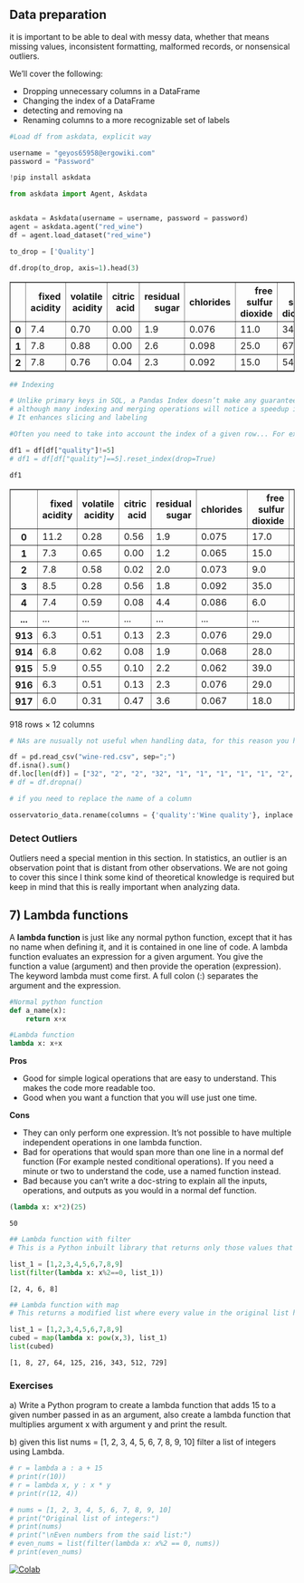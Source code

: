 
## Data preparation

it is important to be able to deal with messy data, whether that means missing values, inconsistent formatting, malformed records, or nonsensical outliers.

We’ll cover the following:

* Dropping unnecessary columns in a DataFrame
* Changing the index of a DataFrame
* detecting and removing na
* Renaming columns to a more recognizable set of labels


```python
#Load df from askdata, explicit way

username = "geyos65958@ergowiki.com"
password = "Password"

!pip install askdata

from askdata import Agent, Askdata


askdata = Askdata(username = username, password = password)
agent = askdata.agent("red_wine")
df = agent.load_dataset("red_wine")

to_drop = ['Quality']

df.drop(to_drop, axis=1).head(3)
```




<div>
<style scoped>
    .dataframe tbody tr th:only-of-type {
        vertical-align: middle;
    }

    .dataframe tbody tr th {
        vertical-align: top;
    }

    .dataframe thead th {
        text-align: right;
    }
</style>
<table border="1" class="dataframe">
  <thead>
    <tr style="text-align: right;">
      <th></th>
      <th>fixed acidity</th>
      <th>volatile acidity</th>
      <th>citric acid</th>
      <th>residual sugar</th>
      <th>chlorides</th>
      <th>free sulfur dioxide</th>
      <th>total sulfur dioxide</th>
      <th>density</th>
      <th>pH</th>
      <th>sulphates</th>
      <th>alcohol</th>
    </tr>
  </thead>
  <tbody>
    <tr>
      <th>0</th>
      <td>7.4</td>
      <td>0.70</td>
      <td>0.00</td>
      <td>1.9</td>
      <td>0.076</td>
      <td>11.0</td>
      <td>34.0</td>
      <td>0.9978</td>
      <td>3.51</td>
      <td>0.56</td>
      <td>9.4</td>
    </tr>
    <tr>
      <th>1</th>
      <td>7.8</td>
      <td>0.88</td>
      <td>0.00</td>
      <td>2.6</td>
      <td>0.098</td>
      <td>25.0</td>
      <td>67.0</td>
      <td>0.9968</td>
      <td>3.20</td>
      <td>0.68</td>
      <td>9.8</td>
    </tr>
    <tr>
      <th>2</th>
      <td>7.8</td>
      <td>0.76</td>
      <td>0.04</td>
      <td>2.3</td>
      <td>0.092</td>
      <td>15.0</td>
      <td>54.0</td>
      <td>0.9970</td>
      <td>3.26</td>
      <td>0.65</td>
      <td>9.8</td>
    </tr>
  </tbody>
</table>
</div>




```python
## Indexing

# Unlike primary keys in SQL, a Pandas Index doesn’t make any guarantee of being unique, 
# although many indexing and merging operations will notice a speedup in runtime if it is.
# It enhances slicing and labeling

#Often you need to take into account the index of a given row... For example:

df1 = df[df["quality"]!=5]
# df1 = df[df["quality"]==5].reset_index(drop=True)

df1
```




<div>
<style scoped>
    .dataframe tbody tr th:only-of-type {
        vertical-align: middle;
    }

    .dataframe tbody tr th {
        vertical-align: top;
    }

    .dataframe thead th {
        text-align: right;
    }
</style>
<table border="1" class="dataframe">
  <thead>
    <tr style="text-align: right;">
      <th></th>
      <th>fixed acidity</th>
      <th>volatile acidity</th>
      <th>citric acid</th>
      <th>residual sugar</th>
      <th>chlorides</th>
      <th>free sulfur dioxide</th>
      <th>total sulfur dioxide</th>
      <th>density</th>
      <th>pH</th>
      <th>sulphates</th>
      <th>alcohol</th>
      <th>quality</th>
    </tr>
  </thead>
  <tbody>
    <tr>
      <th>0</th>
      <td>11.2</td>
      <td>0.28</td>
      <td>0.56</td>
      <td>1.9</td>
      <td>0.075</td>
      <td>17.0</td>
      <td>60.0</td>
      <td>0.99800</td>
      <td>3.16</td>
      <td>0.58</td>
      <td>9.8</td>
      <td>6</td>
    </tr>
    <tr>
      <th>1</th>
      <td>7.3</td>
      <td>0.65</td>
      <td>0.00</td>
      <td>1.2</td>
      <td>0.065</td>
      <td>15.0</td>
      <td>21.0</td>
      <td>0.99460</td>
      <td>3.39</td>
      <td>0.47</td>
      <td>10.0</td>
      <td>7</td>
    </tr>
    <tr>
      <th>2</th>
      <td>7.8</td>
      <td>0.58</td>
      <td>0.02</td>
      <td>2.0</td>
      <td>0.073</td>
      <td>9.0</td>
      <td>18.0</td>
      <td>0.99680</td>
      <td>3.36</td>
      <td>0.57</td>
      <td>9.5</td>
      <td>7</td>
    </tr>
    <tr>
      <th>3</th>
      <td>8.5</td>
      <td>0.28</td>
      <td>0.56</td>
      <td>1.8</td>
      <td>0.092</td>
      <td>35.0</td>
      <td>103.0</td>
      <td>0.99690</td>
      <td>3.30</td>
      <td>0.75</td>
      <td>10.5</td>
      <td>7</td>
    </tr>
    <tr>
      <th>4</th>
      <td>7.4</td>
      <td>0.59</td>
      <td>0.08</td>
      <td>4.4</td>
      <td>0.086</td>
      <td>6.0</td>
      <td>29.0</td>
      <td>0.99740</td>
      <td>3.38</td>
      <td>0.50</td>
      <td>9.0</td>
      <td>4</td>
    </tr>
    <tr>
      <th>...</th>
      <td>...</td>
      <td>...</td>
      <td>...</td>
      <td>...</td>
      <td>...</td>
      <td>...</td>
      <td>...</td>
      <td>...</td>
      <td>...</td>
      <td>...</td>
      <td>...</td>
      <td>...</td>
    </tr>
    <tr>
      <th>913</th>
      <td>6.3</td>
      <td>0.51</td>
      <td>0.13</td>
      <td>2.3</td>
      <td>0.076</td>
      <td>29.0</td>
      <td>40.0</td>
      <td>0.99574</td>
      <td>3.42</td>
      <td>0.75</td>
      <td>11.0</td>
      <td>6</td>
    </tr>
    <tr>
      <th>914</th>
      <td>6.8</td>
      <td>0.62</td>
      <td>0.08</td>
      <td>1.9</td>
      <td>0.068</td>
      <td>28.0</td>
      <td>38.0</td>
      <td>0.99651</td>
      <td>3.42</td>
      <td>0.82</td>
      <td>9.5</td>
      <td>6</td>
    </tr>
    <tr>
      <th>915</th>
      <td>5.9</td>
      <td>0.55</td>
      <td>0.10</td>
      <td>2.2</td>
      <td>0.062</td>
      <td>39.0</td>
      <td>51.0</td>
      <td>0.99512</td>
      <td>3.52</td>
      <td>0.76</td>
      <td>11.2</td>
      <td>6</td>
    </tr>
    <tr>
      <th>916</th>
      <td>6.3</td>
      <td>0.51</td>
      <td>0.13</td>
      <td>2.3</td>
      <td>0.076</td>
      <td>29.0</td>
      <td>40.0</td>
      <td>0.99574</td>
      <td>3.42</td>
      <td>0.75</td>
      <td>11.0</td>
      <td>6</td>
    </tr>
    <tr>
      <th>917</th>
      <td>6.0</td>
      <td>0.31</td>
      <td>0.47</td>
      <td>3.6</td>
      <td>0.067</td>
      <td>18.0</td>
      <td>42.0</td>
      <td>0.99549</td>
      <td>3.39</td>
      <td>0.66</td>
      <td>11.0</td>
      <td>6</td>
    </tr>
  </tbody>
</table>
<p>918 rows × 12 columns</p>
</div>




```python
# NAs are nusually not useful when handling data, for this reason you have to identify them and remove them

df = pd.read_csv("wine-red.csv", sep=";")
df.isna().sum()
df.loc[len(df)] = ["32", "2", "2", "32", "1", "1", "1", "1", "1", "2", None, "4"]
# df = df.dropna()
```


```python
# if you need to replace the name of a column 

osservatorio_data.rename(columns = {'quality':'Wine quality'}, inplace = True)
```

### Detect Outliers

Outliers need a special mention in this section. In statistics, an outlier is an observation point that is distant from other observations. We are not going to cover this since I think some kind of theoretical knowledge is required but keep in mind that this is really important when analyzing data.

## 7) Lambda functions

A **lambda function** is just like any normal python function, except that it has no name when defining it, and it is contained in one line of code. A lambda function evaluates an expression for a given argument. You give the function a value (argument) and then provide the operation (expression). The keyword lambda must come first. A full colon (:) separates the argument and the expression.



```python
#Normal python function
def a_name(x):
    return x+x

#Lambda function
lambda x: x+x
```


**Pros**

* Good for simple logical operations that are easy to understand. This makes the code more readable too.
* Good when you want a function that you will use just one time.

**Cons**
* They can only perform one expression. It’s not possible to have multiple independent operations in one lambda function.
* Bad for operations that would span more than one line in a normal def function (For example nested conditional operations). If you need a minute or two to understand the code, use a named function instead.
* Bad because you can’t write a doc-string to explain all the inputs, operations, and outputs as you would in a normal def function.




```python
(lambda x: x*2)(25)
```




    50




```python
## Lambda function with filter
# This is a Python inbuilt library that returns only those values that fit certain criteria. 

list_1 = [1,2,3,4,5,6,7,8,9]
list(filter(lambda x: x%2==0, list_1))
```




    [2, 4, 6, 8]




```python
## Lambda function with map
# This returns a modified list where every value in the original list has been changed based on a function.

list_1 = [1,2,3,4,5,6,7,8,9]
cubed = map(lambda x: pow(x,3), list_1)
list(cubed)
```




    [1, 8, 27, 64, 125, 216, 343, 512, 729]



### Exercises

a) Write a Python program to create a lambda function that adds 15 to a given number passed in as an argument, also create a lambda function that multiplies argument x with argument y and print the result.

b) given this list nums = [1, 2, 3, 4, 5, 6, 7, 8, 9, 10]  filter a list of integers using Lambda.


```python
# r = lambda a : a + 15
# print(r(10))
# r = lambda x, y : x * y
# print(r(12, 4))

# nums = [1, 2, 3, 4, 5, 6, 7, 8, 9, 10]
# print("Original list of integers:")
# print(nums)
# print("\nEven numbers from the said list:")
# even_nums = list(filter(lambda x: x%2 == 0, nums))
# print(even_nums)
```

[![Colab](https://colab.research.google.com/assets/colab-badge.svg)](https://colab.research.google.com/drive/1A0qGwLr3R9iFJpPaFWv8OAKtdlPz1Vym?usp=sharing)